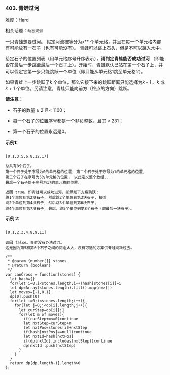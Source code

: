 ### 403. 青蛙过河

难度：Hard

相关话题：`动态规划`

一只青蛙想要过河。 假定河流被等分为x** 个单元格，并且在每一个单元格内都有可能放有一石子（也有可能没有）。 青蛙可以跳上石头，但是不可以跳入水中。



给定石子的位置列表（用单元格序号升序表示），**请判定青蛙能否成功过河** （即能否在最后一步跳至最后一个石子上）。开始时，青蛙默认已站在第一个石子上，并可以假定它第一步只能跳跃一个单位（即只能从单元格1跳至单元格2）。



如果青蛙上一步跳跃了*k* 个单位，那么它接下来的跳跃距离只能选择为*k - 1* 、*k* 或*k + 1* 个单位。另请注意，青蛙只能向前方（终点的方向）跳跃。



**请注意：** 




* 石子的数量 &ge; 2 且< 1100；

* 每一个石子的位置序号都是一个非负整数，且其 < 231；

* 第一个石子的位置永远是0。





**示例1:** 



```

[0,1,3,5,6,8,12,17]

总共有8个石子。
第一个石子处于序号为0的单元格的位置, 第二个石子处于序号为1的单元格的位置,
第三个石子在序号为3的单元格的位置， 以此定义整个数组...
最后一个石子处于序号为17的单元格的位置。

返回 true。即青蛙可以成功过河，按照如下方案跳跃： 
跳1个单位到第2块石子, 然后跳2个单位到第3块石子, 接着 
跳2个单位到第4块石子, 然后跳3个单位到第6块石子, 
跳4个单位到第7块石子, 最后，跳5个单位到第8个石子（即最后一块石子）。
```


**示例 2:** 



```

[0,1,2,3,4,8,9,11]

返回 false。青蛙没有办法过河。 
这是因为第5和第6个石子之间的间距太大，没有可选的方案供青蛙跳跃过去。
```

```
/**
 * @param {number[]} stones
 * @return {boolean}
 */
var canCross = function(stones) {
  let hash={}
  for(let i=0;i<stones.length;i++)hash[stones[i]]=i
  let dp=Array(stones.length).fill().map(n=>[])
  let moves=[-1,0,1]
  dp[0].push(0)
  for(let i=0;i<stones.length;i++){
    for(let j=0;j<dp[i].length;j++){
      let curStep=dp[i][j]
      for(let m of moves){
        if(curStep+m<=0)continue
        let nxtStep=curStep+m
        let nxtPos=stones[i]+nxtStep
        if(hash[nxtPos]==null)continue
        let nxtId=hash[nxtPos]
        if(dp[nxtId].includes(nxtStep))continue
        dp[nxtId].push(nxtStep)
      }
    }
  }
  return dp[dp.length-1].length>0
};
```

